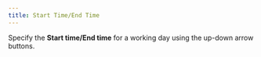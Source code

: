 ```yaml
---
title: Start Time/End Time
---
```



Specify the **Start time/End time** for  a working day using the up-down arrow buttons.

